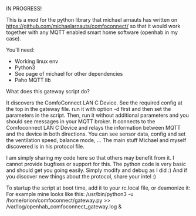 IN PROGRESS!

This is a mod for the python library that michael arnauts has written on https://github.com/michaelarnauts/comfoconnect/ so that it would work together with any MQTT enabled smart home software (openhab in my case).

You'll need:
- Working linux env
- Python3
- See page of michael for other dependencies
- Paho MQTT lib

What does this gateway script do?

It discovers the ComfoConnect LAN C Device. See the required config at the top in the gateway file. run it with option -d <ip-address of the device> first and then set the parameters in the script. Then, run it without additional parameters and you should see messages in your MQTT broker.
It connects to the Comfoconnect LAN C Device and relays the information between MQTT and the device in both directions. You can see sensor data, config and set the ventilation speed, balance mode, ... The main stuff Michael and myself discovered is in his protocol file.

I am simply sharing my code here so that others may benefit from it. I cannot provide bugfixes or support for this. The python code is very basic and should get you going easily. Simply modify and debug as I did :) And if you discover new things about the protocol, share your intel :)

To startup the script at boot time, add it to your rc.local file, or deamonize it:
For example mine looks like this: /usr/bin/python3 -u /home/orion/comfoconnect/gateway.py >> /var/log/openhab_comfoconnect_gateway.log &

